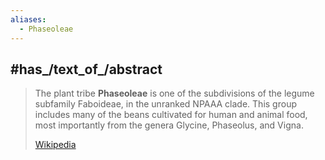 ```yaml
---
aliases:
  - Phaseoleae
---
```


## #has_/text_of_/abstract 

> The plant tribe **Phaseoleae** is one of the subdivisions of the legume subfamily Faboideae, in the unranked NPAAA clade. 
> This group includes many of the beans cultivated for human and animal food, 
> most importantly from the genera Glycine, Phaseolus, and Vigna.
>
> [Wikipedia](https://en.wikipedia.org/wiki/Phaseoleae)

